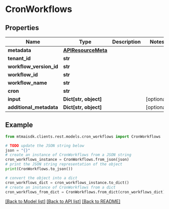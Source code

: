# CronWorkflows


## Properties

Name | Type | Description | Notes
------------ | ------------- | ------------- | -------------
**metadata** | [**APIResourceMeta**](APIResourceMeta.md) |  | 
**tenant_id** | **str** |  | 
**workflow_version_id** | **str** |  | 
**workflow_id** | **str** |  | 
**workflow_name** | **str** |  | 
**cron** | **str** |  | 
**input** | **Dict[str, object]** |  | [optional] 
**additional_metadata** | **Dict[str, object]** |  | [optional] 

## Example

```python
from mtmaisdk.clients.rest.models.cron_workflows import CronWorkflows

# TODO update the JSON string below
json = "{}"
# create an instance of CronWorkflows from a JSON string
cron_workflows_instance = CronWorkflows.from_json(json)
# print the JSON string representation of the object
print(CronWorkflows.to_json())

# convert the object into a dict
cron_workflows_dict = cron_workflows_instance.to_dict()
# create an instance of CronWorkflows from a dict
cron_workflows_from_dict = CronWorkflows.from_dict(cron_workflows_dict)
```
[[Back to Model list]](../README.md#documentation-for-models) [[Back to API list]](../README.md#documentation-for-api-endpoints) [[Back to README]](../README.md)


